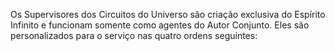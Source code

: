 ﻿Os Supervisores dos Circuitos do Universo são criação exclusiva do Espírito Infinito e funcionam somente como agentes do Autor Conjunto. Eles são personalizados para o serviço nas quatro ordens seguintes: